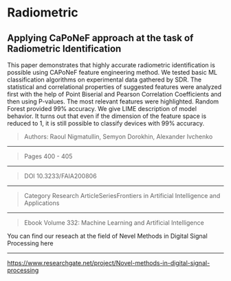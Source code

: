 # Radiometric
## Applying CaPoNeF approach at the task of Radiometric Identification

This paper demonstrates that highly accurate radiometric identification is possible using CAPoNeF feature engineering method. We tested basic ML classification algorithms on experimental data gathered by SDR. The statistical and correlational properties of suggested features were analyzed first with the help of Point Biserial and Pearson Correlation Coefficients and then using P-values. The most relevant features were highlighted. Random Forest provided 99% accuracy. We give LIME description of model behavior. It turns out that even if the dimension of the feature space is reduced to 1, it is still possible to classify devices with 99% accuracy.

> Authors: Raoul Nigmatullin, Semyon Dorokhin, Alexander Ivchenko
***
> Pages 400 - 405
***
> DOI 10.3233/FAIA200806
***
> Category Research ArticleSeriesFrontiers in Artificial Intelligence and Applications
***
> Ebook Volume 332: Machine Learning and Artificial Intelligence

You can find our reseach at the field of Nevel Methods in Digital Signal Processing here
***
https://www.researchgate.net/project/Novel-methods-in-digital-signal-processing
